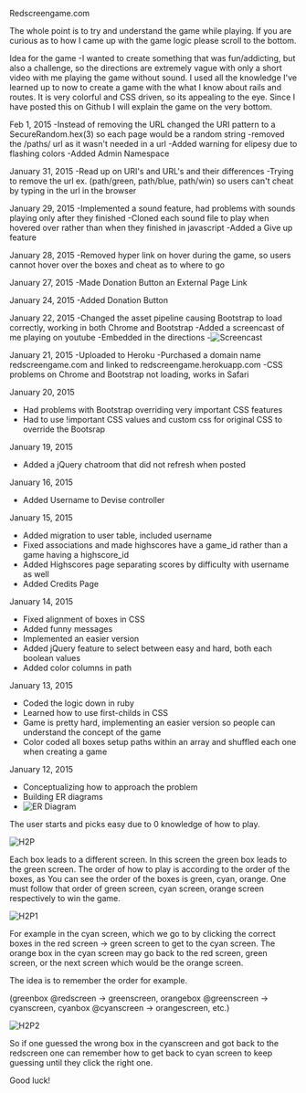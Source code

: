 Redscreengame.com

The whole point is to try and understand the game while playing. If you are curious as to how I came up with the game logic please scroll to the bottom.


Idea for the game
-I wanted to create something that was fun/addicting, but also a challenge, so the directions are extremely vague with only a short video with me playing the game without sound. I used all the knowledge I've learned up to now to create a game with the what I know about rails and routes. It is very colorful and CSS driven, so its appealing to the eye. Since I have posted this on Github I will explain the game on the very bottom.


Feb 1, 2015
-Instead of removing the URL changed the URI pattern to a SecureRandom.hex(3) so each page would be a random string
-removed the /paths/ url as it wasn't needed in a url
-Added warning for elipesy due to flashing colors
-Added Admin Namespace

January 31, 2015
-Read up on URI's and URL's and their differences
-Trying to remove the url ex. (path/green, path/blue, path/win) so users can't cheat by typing in the url in the browser

January 29, 2015
-Implemented a sound feature, had problems with sounds playing only after they finished
-Cloned each sound file to play when hovered over rather than when they finished in javascript
-Added a Give up feature

January 28, 2015
-Removed hyper link on hover during the game, so users cannot hover over the boxes and cheat as to where to go

January 27, 2015
-Made Donation Button an External Page Link

January 24, 2015
-Added Donation Button

January 22, 2015
-Changed the asset pipeline causing Bootstrap to load correctly, working in both Chrome and Bootstrap
-Added a screencast of me playing on youtube
-Embedded in the directions
-![Screencast](http://i.imgur.com/jgHf5ya.png)

January 21, 2015
-Uploaded to Heroku
-Purchased a domain name redscreengame.com and linked to redscreengame.herokuapp.com
-CSS problems on Chrome and Bootstrap not loading, works in Safari

January 20, 2015
- Had problems with Bootstrap overriding very important CSS features
- Had to use !important CSS values and custom css for original CSS to override the Bootsrap

January 19, 2015
- Added a jQuery chatroom that did not refresh when posted

January 16, 2015
- Added Username to Devise controller

January 15, 2015
- Added migration to user table, included username
- Fixed associations and made highscores have a game_id rather than a game having a highscore_id
- Added Highscores page separating scores by difficulty with username as well
- Added Credits Page

January 14, 2015
- Fixed alignment of boxes in CSS
- Added funny messages
- Implemented an easier version
- Added jQuery feature to select between easy and hard, both each boolean values
- Added color columns in path

January 13, 2015
- Coded the logic down in ruby
- Learned how to use first-childs in CSS
- Game is pretty hard, implementing an easier version so people can understand the concept of the game
- Color coded all boxes setup paths within an array and shuffled each one when creating a game

January 12, 2015
- Conceptualizing how to approach the problem
- Building ER diagrams
- ![ER Diagram](http://i.imgur.com/UsRzvqn.png)

The user starts and picks easy due to 0 knowledge of how to play.

![H2P](http://i.imgur.com/CzGeSWq.png)

Each box leads to a different screen. In this screen the green box leads to the green screen. The order of how to play is according to the order of the boxes, as You can see the order of the boxes is green, cyan, orange. One must follow that order of green screen, cyan screen, orange screen respectively to win the game.

![H2P1](http://i.imgur.com/MgxNiw7.png)

For example in the cyan screen, which we go to by clicking the correct boxes in the red screen -> green screen to get to the cyan screen. The orange box in the cyan screen may go back to the red screen, green screen, or the next screen which would be the orange screen.

The idea is to remember the order for example.

(greenbox @redscreen -> greenscreen,
orangebox @greenscreen -> cyanscreen,
cyanbox @cyanscreen -> orangescreen, etc.)

![H2P2](http://i.imgur.com/oboyfyT.png)

So if one guessed the wrong box in the cyanscreen and got back to the redscreen one can remember how to get back to cyan screen to keep guessing until they click the right one.

Good luck!











